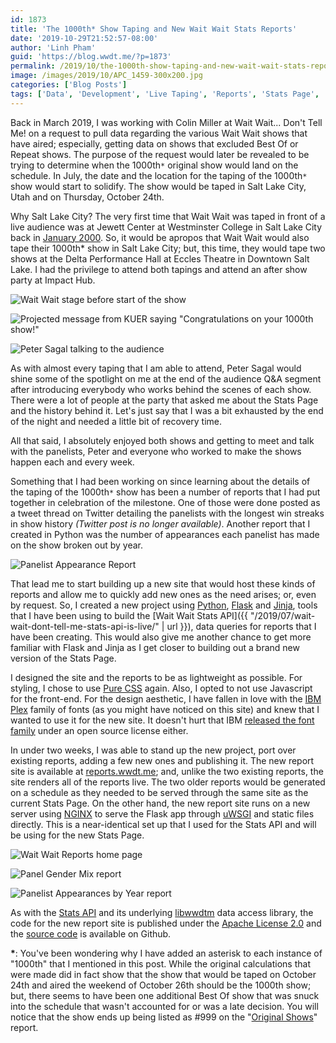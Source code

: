 ```yaml
---
id: 1873
title: 'The 1000th* Show Taping and New Wait Wait Stats Reports'
date: '2019-10-29T21:52:57-08:00'
author: 'Linh Pham'
guid: 'https://blog.wwdt.me/?p=1873'
permalink: /2019/10/the-1000th-show-taping-and-new-wait-wait-stats-reports/
image: /images/2019/10/APC_1459-300x200.jpg
categories: ['Blog Posts']
tags: ['Data', 'Development', 'Live Taping', 'Reports', 'Stats Page', 'Web Development']
---
```


Back in March 2019, I was working with Colin Miller at Wait Wait... Don't Tell Me! on a request to pull data regarding the various Wait Wait shows that have aired; especially, getting data on shows that excluded Best Of or Repeat shows. The purpose of the request would later be revealed to be trying to determine when the 1000th`*` original show would land on the schedule. In July, the date and the location for the taping of the 1000th`*` show would start to solidify. The show would be taped in Salt Lake City, Utah and on Thursday, October 24th.

Why Salt Lake City? The very first time that Wait Wait was taped in front of a live audience was at Jewett Center at Westminster College in Salt Lake City back in [January 2000](https://stats.wwdt.me/shows/2000/1/29). So, it would be apropos that Wait Wait would also tape their 1000th* show in Salt Lake City; but, this time, they would tape two shows at the Delta Performance Hall at Eccles Theatre in Downtown Salt Lake. I had the privilege to attend both tapings and attend an after show party at Impact Hub.

![Wait Wait stage before start of the show](/images/2019/10/APC_1456.jpg)

![Projected message from KUER saying "Congratulations on your 1000th show!"](/images/2019/10/APC_1459.jpg)

![Peter Sagal talking to the audience](/images/2019/10/APC_1463.jpg)

As with almost every taping that I am able to attend, Peter Sagal would shine some of the spotlight on me at the end of the audience Q&A segment after introducing everybody who works behind the scenes of each show. There were a lot of people at the party that asked me about the Stats Page and the history behind it. Let's just say that I was a bit exhausted by the end of the night and needed a little bit of recovery time.

All that said, I absolutely enjoyed both shows and getting to meet and talk with the panelists, Peter and everyone who worked to make the shows happen each and every week.

Something that I had been working on since learning about the details of the taping of the 1000th`*` show has been a number of reports that I had put together in celebration of the milestone. One of those were done posted as a tweet thread on Twitter detailing the panelists with the longest win streaks in show history _(Twitter post is no longer available)_. Another report that I created in Python was the number of appearances each panelist has made on the show broken out by year.

![Panelist Appearance Report](/images/2019/10/Screen-Shot-2019-10-29-at-22.26.02.png)

That lead me to start building up a new site that would host these kinds of reports and allow me to quickly add new ones as the need arises; or, even by request. So, I created a new project using [Python](https://python.org), [Flask](https://flask.palletsprojects.com/) and [Jinja](https://jinja.palletsprojects.com/), tools that I have been using to build the [Wait Wait Stats API]({{ "/2019/07/wait-wait-dont-tell-me-stats-api-is-live/" | url }}), data queries for reports that I have been creating. This would also give me another chance to get more familiar with Flask and Jinja as I get closer to building out a brand new version of the Stats Page.

I designed the site and the reports to be as lightweight as possible. For styling, I chose to use [Pure CSS](https://pure-css.github.io/) again. Also, I opted to not use Javascript for the front-end. For the design aesthetic, I have fallen in love with the [IBM Plex](https://www.ibm.com/plex/) family of fonts (as you might have noticed on this site) and knew that I wanted to use it for the new site. It doesn't hurt that IBM [released the font family](https://github.com/IBM/plex) under an open source license either.

In under two weeks, I was able to stand up the new project, port over existing reports, adding a few new ones and publishing it. The new report site is available at [reports.wwdt.me](https://reports.wwdt.me/); and, unlike the two existing reports, the site renders all of the reports live. The two older reports would be generated on a schedule as they needed to be served through the same site as the current Stats Page. On the other hand, the new report site runs on a new server using [NGINX](https://nginx.org/) to serve the Flask app through [uWSGI](https://uwsgi-docs.readthedocs.io/) and static files directly. This is a near-identical set up that I used for the Stats API and will be using for the new Stats Page.

![Wait Wait Reports home page](/images/2019/10/Screen-Shot-2019-10-30-at-10.34.47.png)

![Panel Gender Mix report](/images/2019/10/Screen-Shot-2019-10-30-at-10.35.01.png)

![Panelist Appearances by Year report](/images/2019/10/Screen-Shot-2019-10-30-at-10.34.55.png)

As with the [Stats API](https://github.com/questionlp/api.wwdt.me) and its underlying [libwwdtm](https://github.com/questionlp/libwwdtm) data access library, the code for the new report site is published under the [Apache License 2.0](https://www.apache.org/licenses/LICENSE-2.0) and the [source code](https://github.com/questionlp/reports.wwdt.me) is available on Github.

<strong>*</strong>: You've been wondering why I have added an asterisk to each instance of "1000th" that I mentioned in this post. While the original calculations that were made did in fact show that the show that would be taped on October 24th and aired the weekend of October 26th should be the 1000th show; but, there seems to have been one additional Best Of show that was snuck into the schedule that wasn't accounted for or was a late decision. You will notice that the show ends up being listed as #999 on the "[Original Shows](https://reports.wwdt.me/shows/original-shows)" report.
